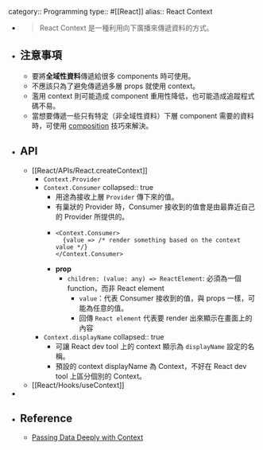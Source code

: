 category:: Programming
type:: #[[React]]
alias:: React Context

- > React Context 是一種利用向下廣播來傳遞資料的方式。
- ## 注意事項
	- 要將**全域性資料**傳遞給很多 components 時可使用。
	- 不應該只為了避免傳遞過多層 props 就使用 context。
	- 濫用 context 則可能造成 component 重用性降低，也可能造成追蹤程式碼不易。
	- 當想要傳遞一些只有特定（非全域性資料）下層 component 需要的資料時，可使用 [composition](https://ithelp.ithome.com.tw/articles/10251762) 技巧來解決。
- ## API
	- [[React/APIs/React.createContext]]
		- `Context.Provider`
		- `Context.Consumer`
		  collapsed:: true
			- 用途為接收上層 `Provider` 傳下來的值。
			- 有巢狀的 Provider 時，Consumer 接收到的值會是由最靠近自己的 Provider 所提供的。
			- ```tsx
			  <Context.Consumer>
			  	{value => /* render something based on the context value */}
			  </Context.Consumer>
			  ```
			- **prop**
				- `children: (value: any) => ReactElement`: 必須為一個 function，而非 React element
					- `value`：代表 Consumer 接收到的值，與 props 一樣，可能為任意的值。
					- 回傳 `React element` 代表要 render 出來顯示在畫面上的內容
		- `Context.displayName`
		  collapsed:: true
			- 可讓 React dev tool 上的 context 顯示為 `displayName` 設定的名稱。
			- 預設的 context displayName 為 Context，不好在 React dev tool 上區分個別的 Context。
	- [[React/Hooks/useContext]]
-
- ## Reference
	- [Passing Data Deeply with Context](https://react.dev/learn/passing-data-deeply-with-context)